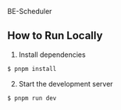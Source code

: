 BE-Scheduler

## How to Run Locally
1. Install dependencies
``` sh
$ pnpm install

```

2. Start the development server
``` sh
$ pnpm run dev
```
